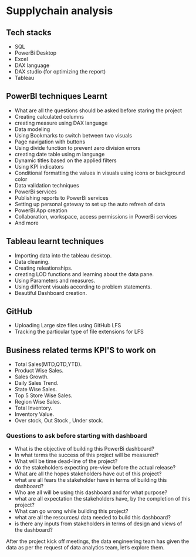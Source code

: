 # Supplychain analysis

## Tech stacks

- SQL
- PowerBi Desktop
- Excel
- DAX language
- DAX studio (for optimizing the report)
- Tableau

## PowerBI techniques Learnt

- What are all the questions should be asked before staring the project
- Creating calculated columns
- creating measure using DAX language
- Data modeling
- Using Bookmarks to switch between two visuals
- Page navigation with buttons
- Using divide function to prevent zero division errors
- creating date table using m language
- Dynamic titles based on the applied filters
- Using KPI indicators
- Conditional formatting the values in visuals using icons or background color
- Data validation techniques
- PowerBi services
- Publishing reports to PowerBi services
- Setting up personal gateway to set up the auto refresh of data
- PowerBi App creation
- Collaboration, workspace, access permissions in PowerBi services
- And more

## Tableau learnt techniques

- Importing data into the tableau desktop.
- Data cleaning.
- Creating releationships.
- creating LOD functions and learning about the data pane.
- Using Parameters and measures.
- Using different visuals according to problem statements.
- Beautiful Dashboard creation.



## GitHub 

- Uploading Large size files using GitHub LFS
- Tracking the particular type of file extensions for LFS

## Business related terms KPI'S to work on

 - Total Sales(MTD,QTD,YTD).
 - Product Wise Sales.
 - Sales Growth.
 - Daily Sales Trend.
 - State Wise Sales.
 - Top 5 Store Wise Sales.
 - Region Wise Sales.
 - Total Inventory.
 - Inventory Value.
 - Over stock, Out Stock , Under stock.



### Questions to ask before starting with dashboard

- What is the objective of building this PowerBi dashboard?
- In what terms the success of this project will be measured?
- What will be time dead-line of the project?
- do the stakeholders expecting pre-view before the actual release?
- What are all the hopes stakeholders have out of this project?
- what are all fears the stakeholder have in terms of building this dashboard?
- Who are all will be using this dashboard and for what purpose?
- what are all expectation the stakeholders have, by the completion of this project?
- What can go wrong while building this project?
- what are all the resources/ data needed to build this dashboard?
- is there any inputs from stakeholders in terms of design and views of the dashboard?

After the project kick off meetings, the data engineering team has given the data as per the request of data analytics team, let’s explore them.

